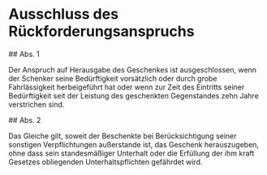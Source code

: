 # Ausschluss des Rückforderungsanspruchs



\#\# Abs. 1

 Der Anspruch auf Herausgabe des Geschenkes ist ausgeschlossen, wenn der Schenker seine Bedürftigkeit vorsätzlich oder durch grobe Fahrlässigkeit herbeigeführt hat oder wenn zur Zeit des Eintritts seiner Bedürftigkeit seit der Leistung des geschenkten Gegenstandes zehn Jahre verstrichen sind.

\#\# Abs. 2

 Das Gleiche gilt, soweit der Beschenkte bei Berücksichtigung seiner sonstigen Verpflichtungen außerstande ist, das Geschenk herauszugeben, ohne dass sein standesmäßiger Unterhalt oder die Erfüllung der ihm kraft Gesetzes obliegenden Unterhaltspflichten gefährdet wird. 

